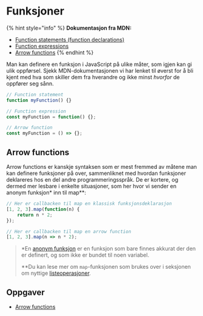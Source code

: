 # Funksjoner

{% hint style="info" %}
**Dokumentasjon fra MDN:**

* [Function statements \(function declarations\) ](https://developer.mozilla.org/en-US/docs/Web/JavaScript/Reference/Statements/function)
* [Function expressions ](https://developer.mozilla.org/en-US/docs/Web/JavaScript/Reference/Operators/function)
* [Arrow functions](https://developer.mozilla.org/en-US/docs/Web/JavaScript/Reference/Functions/Arrow_functions)
{% endhint %}

Man kan definere en funksjon i JavaScript på ulike måter, som igjen kan gi ulik oppførsel. Sjekk MDN-dokumentasjonen vi har lenket til øverst for å bli kjent med hva som skiller dem fra hverandre og ikke minst _hvorfor_ de oppfører seg sånn.

```javascript
// Function statement
function myFunction() {}

// Function expression
const myFunction = function() {};

// Arrow function
const myFunction = () => {};
```

## Arrow functions

Arrow functions er kanskje syntaksen som er mest fremmed av måtene man kan definere funksjoner på over, sammenliknet med hvordan funksjoner deklareres hos en del andre programmeringsspråk. De er kortere, og dermed mer lesbare i enkelte situasjoner, som her hvor vi sender en anonym funksjon\* inn til map\*\*:

```javascript
// Her er callbacken til map en klassisk funksjonsdeklarasjon
[1, 2, 3].map(function(n) {
    return n * 2;
});

// Her er callbacken til map en arrow function
[1, 2, 3].map(n => n * 2);
```

> \*En [anonym funksjon](https://en.wikipedia.org/wiki/Anonymous_function) er en funksjon som bare finnes akkurat der den er definert, og som ikke er bundet til noen variabel.
>
> \*\*Du kan lese mer om `map`-funksjonen som brukes over i seksjonen om nyttige [listeoperasjoner](https://github.com/bekk/web-intro/tree/645b85b7c83346bcb1576cba234407c4d12e6175/05-listeoperasjoner.md).

## Oppgaver

* [Arrow functions](https://jsbin.com/deliri/5/edit?js,console)

